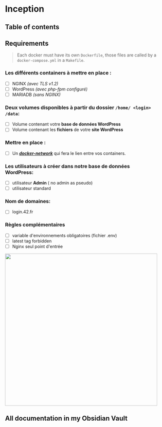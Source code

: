 # Inception

## Table of contents

## Requirements
>  Each docker must have its own ```Dockerfile```, those files are called by a ```docker-compose.yml``` in a ```Makefile```.  
### Les différents containers à mettre en place :
 - [ ] NGINX _(avec TLS v1.2)_
 - [ ]  WordPress _(avec php-fpm configuré)_
 - [ ]  MARIADB _(sans NGINX)_
### Deux **volumes** disponibles à partir du dossier `` /home/ <login> /data ``:
 - [ ]  Volume contenant votre **base de données WordPress**
 - [ ] Volume contenant les **fichiers** de votre **site WordPress**
### Mettre en place :
 - [ ] Un [_**docker-network**_](https://docs.docker.com/engine/reference/commandline/network/) qui fera le lien entre vos containers.
### Les utilisateurs à créer dans notre base de données WordPress:
 - [ ] utilisateur **Admin** ( no admin as pseudo)
 - [ ] utilisateur standard
### Nom de domaines:
 - [ ] login.42.fr
### Règles complémentaires
 - [ ] variable d'environnements obligatoires (fichier .env)
 - [ ] latest tag forbidden
 - [ ] Nginx seul point d'entrée
 
<img src="https://user-images.githubusercontent.com/85625233/194904961-6914bc5b-d72f-410a-9f20-eb2004fbd8bb.png" width="500"/> 





## All documentation in my Obsidian Vault
